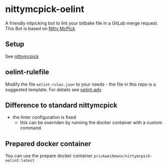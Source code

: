 # nittymcpick-oelint

A friendly nitpicking bot to lint your bitbake file in a GitLab merge request.
This Bot is based on [Nitty McPick](https://github.com/priv-kweihmann/nittymcpick)

## Setup

See [nittymcpick](https://github.com/priv-kweihmann/nittymcpick)

## oelint-rulefile

Modify the file `oelint-rules.json` to your needs - the file in this repo is a suggested template.
For details see [oelint-adv](https://github.com/priv-kweihmann/oelint-adv)

## Difference to standard nittymcpick

* the linter configuration is fixed
  * this can be overriden by running the docker container with a custom command

## Prepared docker container

You can use the prepare docker container `privkweihmann/nittymcpick-oelint:latest`
